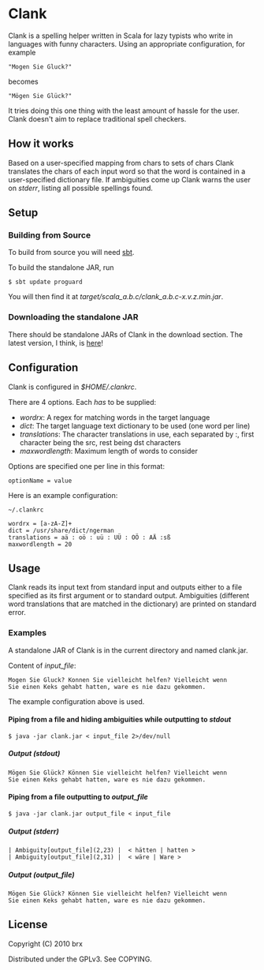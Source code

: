 # Clank #

Clank is a spelling helper written in Scala for lazy typists who write
in languages with funny characters. Using an appropriate
configuration, for example

    "Mogen Sie Gluck?"

becomes

    "Mögen Sie Glück?"

It tries doing this one thing with the least amount of hassle for the
user. Clank doesn't aim to replace traditional spell checkers.

## How it works ##

Based on a user-specified mapping from chars to sets of chars Clank
translates the chars of each input word so that the word is contained
in a user-specified dictionary file. If ambiguities come up Clank
warns the user on *stderr*, listing all possible spellings found.

## Setup ##

### Building from Source ###

To build from source you will need
[sbt](http://code.google.com/p/simple-build-tool/).

To build the standalone JAR, run

    $ sbt update proguard

You will then find it at
*target/scala\_a.b.c/clank\_a.b.c-x.v.z.min.jar*.

### Downloading the standalone JAR ###

There should be standalone JARs of Clank in the download section. The
latest version, I think, is
[here](http://github.com/downloads/brx/clank/clank-0.8.5.jar)!

## Configuration ##

Clank is configured in *$HOME/.clankrc*.

There are 4 options. Each _has_ to be supplied:

- *wordrx*: A regex for matching words in the target language
- *dict*: The target language text dictionary to be used (one word per line)
- *translations*: The character translations in use, each separated by
   :, first character being the src, rest being dst characters
- *maxwordlength*: Maximum length of words to consider

Options are specified one per line in this format:

    optionName = value

Here is an example configuration:

    ~/.clankrc

    wordrx = [a-zA-Z]+
    dict = /usr/share/dict/ngerman
    translations = aä : oö : uü : UÜ : OÖ : AÄ :sß
    maxwordlength = 20

## Usage ##

Clank reads its input text from standard input and outputs either to a
file specified as its first argument or to standard
output. Ambiguities (different word translations that are matched in
the dictionary) are printed on standard error.

### Examples ###

A standalone JAR of Clank is in the current directory and named
clank.jar.

Content of *input_file*:

    Mogen Sie Gluck? Konnen Sie vielleicht helfen? Vielleicht wenn
    Sie einen Keks gehabt hatten, ware es nie dazu gekommen.

The example configuration above is used.

#### Piping from a file and hiding ambiguities while outputting to *stdout* ####

    $ java -jar clank.jar < input_file 2>/dev/null

##### Output (*stdout*) #####

    Mögen Sie Glück? Können Sie vielleicht helfen? Vielleicht wenn
    Sie einen Keks gehabt hatten, ware es nie dazu gekommen.

#### Piping from a file outputting to *output_file* ####

    $ java -jar clank.jar output_file < input_file

##### Output (*stderr*) #####

    | Ambiguity[output_file](2,23) |  < hätten | hatten >
    | Ambiguity[output_file](2,31) |  < wäre | Ware >

##### Output (*output_file*) #####

    Mögen Sie Glück? Können Sie vielleicht helfen? Vielleicht wenn
    Sie einen Keks gehabt hatten, ware es nie dazu gekommen.

## License ##

Copyright (C) 2010 brx

Distributed under the GPLv3. See COPYING.
